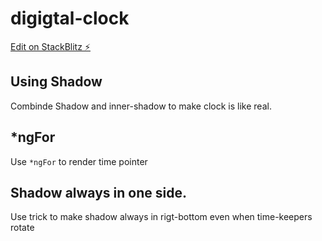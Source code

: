 # digigtal-clock

[Edit on StackBlitz ⚡️](https://stackblitz.com/edit/digigtal-clock)

## Using Shadow
Combinde Shadow and inner-shadow to make clock is like real. 

## *ngFor
Use `*ngFor` to render time pointer

## Shadow always in one side.
Use trick to make shadow always in rigt-bottom even when time-keepers rotate